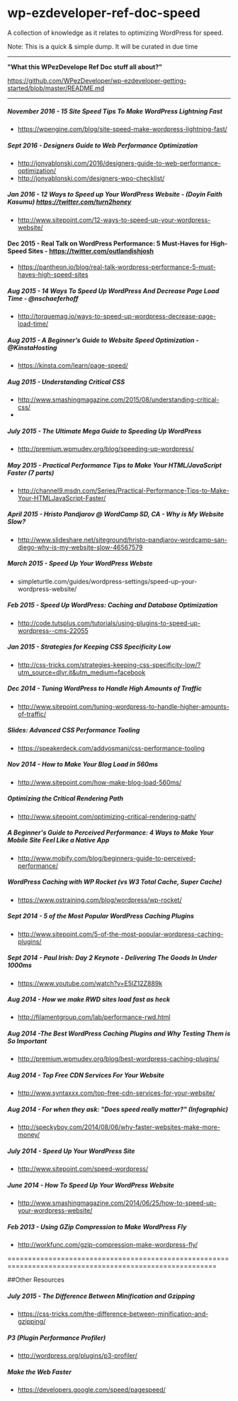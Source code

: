 wp-ezdeveloper-ref-doc-speed
============================

A collection of knowledge as it relates to optimizing WordPress for speed. 

Note: This is a quick & simple dump. It will be curated in due time



---

**"What this WPezDevelope Ref Doc stuff all about?"**

https://github.com/WPezDeveloper/wp-ezdeveloper-getting-started/blob/master/README.md

---
##### November 2016 - 15 Site Speed Tips To Make WordPress Lightning Fast
- https://wpengine.com/blog/site-speed-make-wordpress-lightning-fast/


##### Sept 2016 - Designers Guide to Web Performance Optimization
 - http://jonyablonski.com/2016/designers-guide-to-web-performance-optimization/
 - http://jonyablonski.com/designers-wpo-checklist/

##### Jan 2016 - 12 Ways to Speed up Your WordPress Website - (Doyin Faith Kasumu) https://twitter.com/turn2honey
 - http://www.sitepoint.com/12-ways-to-speed-up-your-wordpress-website/


#### Dec 2015 - Real Talk on WordPress Performance: 5 Must-Haves for High-Speed Sites - https://twitter.com/outlandishjosh
 - https://pantheon.io/blog/real-talk-wordpress-performance-5-must-haves-high-speed-sites


##### Aug 2015 - 14 Ways To Speed Up WordPress And Decrease Page Load Time - @nschaeferhoff
 - http://torquemag.io/ways-to-speed-up-wordpress-decrease-page-load-time/
 

##### Aug 2015 - A Beginner’s Guide to Website Speed Optimization - @KinstaHosting
 - https://kinsta.com/learn/page-speed/
 

##### Aug 2015 - Understanding Critical CSS
 - http://www.smashingmagazine.com/2015/08/understanding-critical-css/
 - 

##### July 2015 - The Ultimate Mega Guide to Speeding Up WordPress 
 - http://premium.wpmudev.org/blog/speeding-up-wordpress/


##### May 2015 - Practical Performance Tips to Make Your HTML/JavaScript Faster (7 parts)
 - http://channel9.msdn.com/Series/Practical-Performance-Tips-to-Make-Your-HTMLJavaScript-Faster/


##### April 2015 - Hristo Pandjarov @ WordCamp SD, CA - Why is My Website Slow?
 - http://www.slideshare.net/siteground/hristo-pandjarov-wordcamp-san-diego-why-is-my-website-slow-46567579


##### March 2015 - Speed Up Your WordPress Webste
- simpleturtle.com/guides/wordpress-settings/speed-up-your-wordpress-website/


##### Feb 2015 - Speed Up WordPress: Caching and Database Optimization
- http://code.tutsplus.com/tutorials/using-plugins-to-speed-up-wordpress--cms-22055


##### Jan 2015 - Strategies for Keeping CSS Specificity Low
- http://css-tricks.com/strategies-keeping-css-specificity-low/?utm_source=dlvr.it&utm_medium=facebook


##### Dec 2014 - Tuning WordPress to Handle High Amounts of Traffic
- http://www.sitepoint.com/tuning-wordpress-to-handle-higher-amounts-of-traffic/


##### Slides: Advanced CSS Performance Tooling
- https://speakerdeck.com/addyosmani/css-performance-tooling


##### Nov 2014 - How to Make Your Blog Load in 560ms
- http://www.sitepoint.com/how-make-blog-load-560ms/


##### Optimizing the Critical Rendering Path
- http://www.sitepoint.com/optimizing-critical-rendering-path/


##### A Beginner's Guide to Perceived Performance: 4 Ways to Make Your Mobile Site Feel Like a Native App
- http://www.mobify.com/blog/beginners-guide-to-perceived-performance/


##### WordPress Caching with WP Rocket (vs  W3 Total Cache, Super Cache)
 - https://www.ostraining.com/blog/wordpress/wp-rocket/


##### Sept 2014 - 5 of the Most Popular WordPress Caching Plugins
- http://www.sitepoint.com/5-of-the-most-popular-wordpress-caching-plugins/


##### Sept 2014 - Paul Irish: Day 2 Keynote - Delivering The Goods In Under 1000ms
- https://www.youtube.com/watch?v=E5lZ12Z889k


##### Aug 2014 - How we make RWD sites load fast as heck
- http://filamentgroup.com/lab/performance-rwd.html


##### Aug 2014 -The Best WordPress Caching Plugins and Why Testing Them is So Important
- http://premium.wpmudev.org/blog/best-wordpress-caching-plugins/


##### Aug 2014 - Top Free CDN Services For Your Website
- http://www.syntaxxx.com/top-free-cdn-services-for-your-website/


##### Aug 2014 - For when they ask: "Does speed really matter?" (Infographic)
- http://speckyboy.com/2014/08/06/why-faster-websites-make-more-money/


##### July 2014 - Speed Up Your WordPress Site
- http://www.sitepoint.com/speed-wordpress/


##### June 2014 - How To Speed Up Your WordPress Website
 - http://www.smashingmagazine.com/2014/06/25/how-to-speed-up-your-wordpress-website/
 
 
##### Feb 2013 - Using GZip Compression to Make WordPress Fly
 - http://workfunc.com/gzip-compression-make-wordpress-fly/


=========================================================================================================
 
##Other Resources


##### July 2015 - The Difference Between Minification and Gzipping
 - https://css-tricks.com/the-difference-between-minification-and-gzipping/
 

##### P3 (Plugin Performance Profiler)
 - http://wordpress.org/plugins/p3-profiler/
 
 
##### Make the Web Faster
 - https://developers.google.com/speed/pagespeed/

